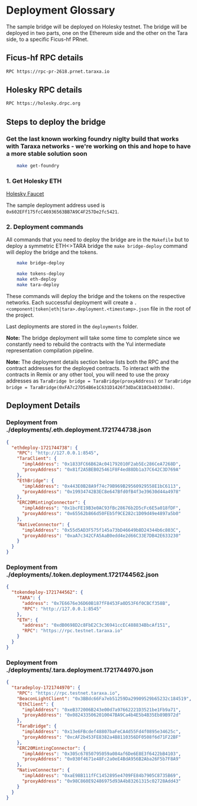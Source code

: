 # Deployment Glossary

The sample bridge will be deployed on Holesky testnet. The bridge will be deployed in two parts, one on the Ethereum side and the other on the Tara side, to a specific Ficus-hf PRnet.

## Ficus-hf RPC details

```bash
RPC https://rpc-pr-2618.prnet.taraxa.io
```

## Holesky RPC details

```bash
RPC https://holesky.drpc.org
```

## Steps to deploy the bridge

### Get the last known working foundry niglty build that works with Taraxa networks - we're working on this and hope to have a more stable solution soon

```bash
    make get-foundry
```

### 1. Get Holesky ETH

[Holesky Faucet](https://stakely.io/en/faucet/ethereum-holesky-testnet-eth)

The sample deployment address used is `0x602EFf175fcC46936563BB7A9C4F257De2fc5421`.

### 2. Deployment commands

All commands that you need to deploy the bridge are in the `Makefile` but to deploy a symmetric ETH<>TARA bridge the `make bridge-deploy` command will deploy the bridge and the tokens.

```bash
    make bridge-deploy
```

```bash
    make tokens-deploy
    make eth-deploy
    make tara-deploy
```

These commands will deploy the bridge and the tokens on the respective networks. Each successful deployment will create a `.<component|token|eth|tara>.deployment.<timestamp>.json` file in the root of the project.

Last deployments are stored in the `deployments` folder.

**Note:** The bridge deployment will take some time to complete since we constantly need to rebuild the contracts with the Yul intermediate representation compilation pipeline.

**Note:** The deployment details section below lists both the RPC and the contract addresses for the deployed contracts. To interact with the contracts in Remix or any other tool, you will need to use the proxy addresses as `TaraBridge bridge = TaraBridge(proxyAddress)` or `TaraBridge bridge = TaraBridge(0xFA7c27D54B6e1C631D1426f3dDaC818Cb4033d84)`.

## Deployment Details

### Deployment from ./deployments/.eth.deployment.1721744738.json
```json
{
  "ethdeploy-1721744738": {
    "RPC": "http://127.0.0.1:8545",
    "TaraClient": {
      "implAddress": "0x1833FC66B62Ac041792010F2ab5Ec286CeA7268D",
      "proxyAddress": "0x81f2A5BEB025461F8F4ed88Db1a37C642C3D769A"
    },
    "EthBridge": {
      "implAddress": "0x443E0B28A9f74c79B969B29560929558E1bC6113",
      "proxyAddress": "0x19934742B3EC8e647Bfd0fB4f3e39630d44a4978"
    },
    "ERC20MintingConnector": {
      "implAddress": "0x1bcFE19B3e0AC93fBc28676b2D5cFc6E5a018fDF",
      "proxyAddress": "0x65562b866d50FEb5f9CE282c1D09d49e4897a5b0"
    },
    "NativeConnector": {
      "implAddress": "0x55d5AD3F575f145a73bD46649b8D24344b6c803C",
      "proxyAddress": "0xaA7c342CFA5AaB0edd4e2d66C33E7DB42E633230"
    }
  }
}
```

### Deployment from ./deployments/.token.deployment.1721744562.json
```json
{
  "tokendeploy-1721744562": {
    "TARA": {
      "address": "0x7E6676e36D60B187fF8453Fa0D53F6f0CBCf358B",
      "RPC": "http://127.0.0.1:8545"
    },
    "ETH": {
      "address": "0xdB0698D2c8FbE2C3c36941ccEC488834BbcAf151",
      "RPC": "https://rpc.testnet.taraxa.io"
    }
  }
}
```

### Deployment from ./deployments/.tara.deployment.1721744970.json
```json
{
  "taradeploy-1721744970": {
    "RPC": "https://rpc.testnet.taraxa.io",
    "BeaconLightClient": "0x3BBdc66Fa7eb51259Da29909529b65232c184519",
    "EthClient": {
      "implAddress": "0xeB372006B243e00d7a97662221D3521be1Fb9a71",
      "proxyAddress": "0x0824335062010047BA9Ca4b4E5b4B35Eb89B972d"
    },
    "TaraBridge": {
      "implAddress": "0x13e6FBcdef48807baFeCA4d55Fd4f0895e34625c",
      "proxyAddress": "0xcAF2b453FE8382a4B8110356DF0508f6d71F22BF"
    },
    "ERC20MintingConnector": {
      "implAddress": "0x305c67850795059a084af6De6E8E3f6422bB4103",
      "proxyAddress": "0x030f4671e48Fc2a0eE4BdA956B2Aba26F5b7F8A9"
    },
    "NativeConnector": {
      "implAddress": "0xaE98B111fFC1452895e4709FE84b7905C8735B69",
      "proxyAddress": "0x98C860E92486975d93A4b83261315c02728Add43"
    }
  }
}
```

